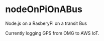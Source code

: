 nodeOnPiOnABus
==============

Node.js on a RasberyPi on a transit Bus

Currently logging GPS from OMG to AWS IoT.
